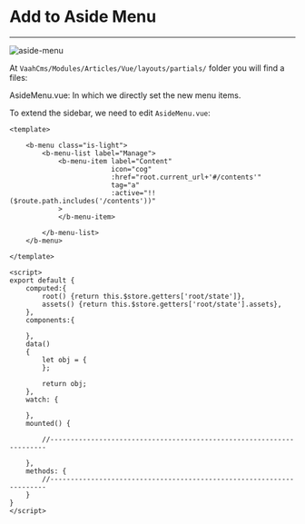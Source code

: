 # Add to Aside Menu

------

<img :src="$withBase('/images/aside-menu.png')" alt="aside-menu">


At `VaahCms/Modules/Articles/Vue/layouts/partials/` folder you will find a files:

AsideMenu.vue: In which we directly set the new menu items.

To extend the sidebar, we need to edit `AsideMenu.vue`:



```
<template>

    <b-menu class="is-light">
        <b-menu-list label="Manage">
            <b-menu-item label="Content"
                         icon="cog"
                         :href="root.current_url+'#/contents'"
                         tag="a"
                         :active="!!($route.path.includes('/contents'))"
            >
            </b-menu-item>

        </b-menu-list>
    </b-menu>

</template>

<script>
export default {
    computed:{
        root() {return this.$store.getters['root/state']},
        assets() {return this.$store.getters['root/state'].assets},
    },
    components:{

    },
    data()
    {
        let obj = {
        };

        return obj;
    },
    watch: {
        
    },
    mounted() {

        //---------------------------------------------------------------------

    },
    methods: {
        //---------------------------------------------------------------------
    }
}
</script>
```